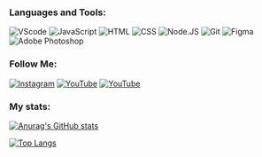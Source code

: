 
### Languages and Tools:
![VScode](https://img.shields.io/badge/-VSㅤCode-000?style=for-the-badge&logo=VisualStudioCode&logoColor=0080ff)
![JavaScript](https://img.shields.io/badge/-JavaScript-000?style=for-the-badge&logo=javascript)
![HTML](https://img.shields.io/badge/-HTML-000?style=for-the-badge&logo=html5)
![CSS](https://img.shields.io/badge/-CSS-000?style=for-the-badge&logo=css3&logoColor=0080ff)
![Node.JS](https://img.shields.io/badge/-Node.js-000?style=for-the-badge&logo=node.js&logoColor=00e600)
![Git](https://img.shields.io/badge/-Git-000?style=for-the-badge&logo=git)
![Figma](https://img.shields.io/badge/-Figma-000?style=for-the-badge&logo=figma&logoColor=fff)
![Adobe Photoshop](https://img.shields.io/badge/-Photoshop-000?style=for-the-badge&logo=AdobePhotoshop&logoColor=3333ff)
<!-- ![MySQL](https://img.shields.io/badge/-MySQL-000?style=for-the-badge&logo=mysql&logoColor=fff) -->
<!-- ![Docker](https://img.shields.io/badge/-Docker-000?style=for-the-badge&logo=docker) -->
<!-- ![React](https://img.shields.io/badge/-React-000?style=for-the-badge&logo=react) -->
<!-- ![SCSS](https://img.shields.io/badge/-SCSS-000?style=for-the-badge&logo=sass&logoColor=ff4da6) -->

### Follow Me:
[![Instagram](https://img.shields.io/badge/-Instagram-fff?style=for-the-badge&logo=instagram&logoColor=000)](https://www.instagram.com/thearbaev/)
[![YouTube](https://img.shields.io/badge/-YouTube-fff?style=for-the-badge&logo=YouTube&logoColor=000)](https://www.youtube.com/@arbaevsherbolot)
[![YouTube](https://img.shields.io/badge/-Twitter-fff?style=for-the-badge&logo=Twitter&logoColor=000)](https://twitter.com/arbaevsherbolot)
### My stats:
[![Anurag's GitHub stats](https://github-readme-stats.vercel.app/api?username=anuraghazra&show_icons=true&theme=dark)](https://github.com/anuraghazra/github-readme-stats)

[![Top Langs](https://github-readme-stats.vercel.app/api/top-langs/?username=anuraghazra&layout=compact&theme=dark)](https://github.com/anuraghazra/github-readme-stats)
